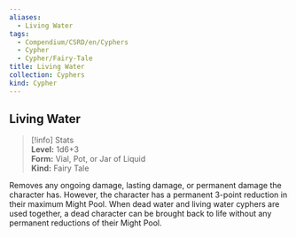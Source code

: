 ```yaml
---
aliases:
  - Living Water
tags:
  - Compendium/CSRD/en/Cyphers
  - Cypher
  - Cypher/Fairy-Tale
title: Living Water
collection: Cyphers
kind: Cypher
---
```

## Living Water  
>[!info] Stats  
> **Level:** 1d6+3  
> **Form:** Vial, Pot, or Jar of Liquid  
> **Kind:** Fairy Tale
  
Removes any ongoing damage, lasting damage, or permanent damage the character has. However, the character has a permanent 3-point reduction in their maximum Might Pool. When dead water and living water cyphers are used together, a dead character can be brought back to life without any permanent reductions of their Might Pool.
